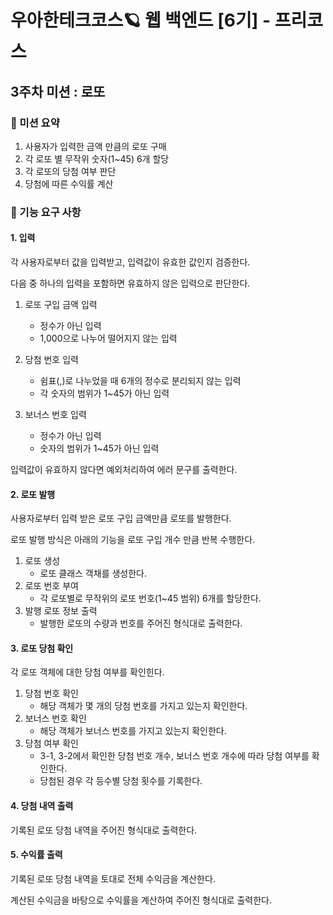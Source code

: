 # 우아한테크코스🪐 웹 백엔드 [6기] - 프리코스
## 3주차 미션 : **로또**

### 🔎 미션 요약
1. 사용자가 입력한 금액 만큼의 로또 구매
2. 각 로또 별 무작위 숫자(1~45) 6개 할당
3. 각 로또의 당첨 여부 판단
4. 당첨에 따른 수익률 계산

### 🚀 기능 요구 사항
#### 1. 입력

각 사용자로부터 값을 입력받고, 입력값이 유효한 값인지 검증한다.

다음 중 하나의 입력을 포함하면 유효하지 않은 입력으로 판단한다.

1. 로또 구입 금액 입력
    - 정수가 아닌 입력
    - 1,000으로 나누어 떨어지지 않는 입력

2. 당첨 번호 입력
    - 쉼표(,)로 나누었을 때 6개의 정수로 분리되지 않는 입력
    - 각 숫자의 범위가 1~45가 아닌 입력
3. 보너스 번호 입력
    - 정수가 아닌 입력
    - 숫자의 범위가 1~45가 아닌 입력

입력값이 유효하지 않다면 예외처리하여 에러 문구를 출력한다.

#### 2. 로또 발행

사용자로부터 입력 받은 로또 구입 금액만큼 로또를 발행한다.

로또 발행 방식은 아래의 기능을 로또 구입 개수 만큼 반복 수행한다.

1. 로또 생성
    - 로또 클래스 객채를 생성한다.
2. 로또 번호 부여
    - 각 로또별로 무작위의 로또 번호(1~45 범위) 6개를 할당한다.
3. 발행 로또 정보 출력
    - 발행한 로또의 수량과 번호를 주어진 형식대로 출력한다.

#### 3. 로또 당첨 확인

각 로또 객체에 대한 당첨 여부를 확인힌다.

1. 당첨 번호 확인
    - 해당 객체가 몇 개의 당첨 번호를 가지고 있는지 확인한다.
2. 보너스 번호 확인
    - 해당 객체가 보너스 번호를 가지고 있는지 확인한다.
3. 당첨 여부 확인
    - 3-1, 3-2에서 확인한 당첨 번호 개수, 보너스 번호 개수에 따라 당첨 여부를 확인한다.
    - 당첨된 경우 각 등수별 당첨 횟수를 기록한다.

#### 4. 당첨 내역 출력

기록된 로또 당첨 내역을 주어진 형식대로 출력한다.

#### 5. 수익률 출력

기록된 로또 당첨 내역을 토대로 전체 수익금을 계산한다.

계산된 수익금을 바탕으로 수익률을 계산하여 주어진 형식대로 출력한다.


